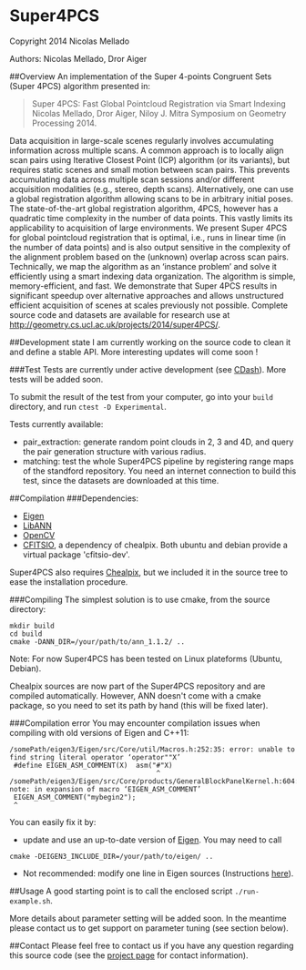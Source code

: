 Super4PCS
=========

Copyright 2014 Nicolas Mellado

Authors: Nicolas Mellado, Dror Aiger


##Overview
An implementation of the Super 4-points Congruent Sets (Super 4PCS) 
algorithm presented in:

>Super 4PCS: Fast Global Pointcloud Registration via Smart Indexing
>Nicolas Mellado, Dror Aiger, Niloy J. Mitra
>Symposium on Geometry Processing 2014.

Data acquisition in large-scale scenes regularly involves accumulating information across multiple scans. A common approach is to locally align scan pairs using Iterative Closest Point (ICP) algorithm (or its variants), but requires static scenes and small motion between scan pairs. This prevents accumulating data across multiple scan sessions and/or different acquisition modalities (e.g., stereo, depth scans). Alternatively, one can use a global registration algorithm allowing scans to be in arbitrary initial poses. The state-of-the-art global registration algorithm, 4PCS, however has a quadratic time complexity in the number of data points. This vastly limits its applicability to acquisition of large environments. We present Super 4PCS for global pointcloud registration that is optimal, i.e., runs in linear time (in 
the number of data points) and is also output sensitive in the complexity of the alignment problem based on the (unknown) overlap across scan pairs. Technically, we map the algorithm as an ‘instance problem’ and solve it efficiently using a smart indexing data organization. The algorithm is simple, memory-efficient, and fast. We demonstrate that Super 4PCS results in significant speedup over alternative approaches and allows unstructured efficient acquisition of scenes at scales previously not possible. Complete source code and datasets are available for research use at http://geometry.cs.ucl.ac.uk/projects/2014/super4PCS/.

##Development state
I am currently working on the source code to clean it and define a stable API. More interesting updates will come soon !

###Test
Tests are currently under active development (see [CDash](http://my.cdash.org/index.php?project=Super4PCS)). More tests will be added soon.

To submit the result of the test from your computer, go into your `build` directory, and run `ctest -D Experimental`. 

Tests currently available:
* pair_extraction: generate random point clouds in 2, 3 and 4D, and query the pair generation structure with various radius.
* matching: test the whole Super4PCS pipeline by registering range maps of the standford repository. You need an internet connection to build this test, since the datasets are downloaded at this time.


##Compilation
###Dependencies:
* [Eigen](http://eigen.tuxfamily.org/)
* [LibANN](http://www.cs.umd.edu/~mount/ANN/)
* [OpenCV](http://opencv.org/)
* [CFITSIO](http://heasarc.gsfc.nasa.gov/fitsio/fitsio.html), a dependency of chealpix. Both ubuntu and debian provide a virtual package 'cfitsio-dev'.

Super4PCS also requires [Chealpix](http://healpix.jpl.nasa.gov/html/csubnode4.htm), but we included it in the source tree to ease the installation procedure.


###Compiling
The simplest solution is to use cmake, from the source directory:
```
mkdir build
cd build
cmake -DANN_DIR=/your/path/to/ann_1.1.2/ ..
```
Note: For now Super4PCS has been tested on Linux plateforms (Ubuntu, Debian).

Chealpix sources are now part of the Super4PCS repository and are compiled automatically.
However, ANN doesn't come with a cmake package, so you need to set its path by hand (this will be fixed later).

###Compilation error
You may encounter compilation issues when compiling with old versions of Eigen and C++11:
```
/somePath/eigen3/Eigen/src/Core/util/Macros.h:252:35: error: unable to find string literal operator ‘operator""X’
 #define EIGEN_ASM_COMMENT(X)  asm("#"X)
                                    ^
/somePath/eigen3/Eigen/src/Core/products/GeneralBlockPanelKernel.h:604:1: note: in expansion of macro ‘EIGEN_ASM_COMMENT’
 EIGEN_ASM_COMMENT("mybegin2");
 ^
```
You can easily fix it by:
* update and use an up-to-date version of [Eigen](http://eigen.tuxfamily.org/). You may need to call
```
cmake -DEIGEN3_INCLUDE_DIR=/your/path/to/eigen/ ..
```
* Not recommended: modify one line in Eigen sources (Instructions [here](https://sourceforge.net/p/pagmo/mailman/message/30074799/)).


##Usage
A good starting point is to call the enclosed script `./run-example.sh`.

More details about parameter setting will be added soon. In the meantime please contact us to get support on parameter tuning (see section below).


##Contact
Please feel free to contact us if you have any question regarding this source code (see the [project page](http://geometry.cs.ucl.ac.uk/projects/2014/super4PCS/) for contact information).


